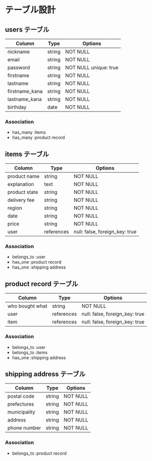 # テーブル設計

## users テーブル

| Column            | Type   | Options                |
| ------------------| ------ | -----------------------|
| nickname          | string | NOT NULL               |
| email             | string | NOT NULL               |
| password          | string | NOT NULL  unique: true |
| firstname         | string | NOT NULL               |
| lastname          | string | NOT NULL               |
| firstname_kana    | string | NOT NULL               |
| lastname_kana     | string | NOT NULL               |
| birthday          | date   | NOT NULL               |










### Association

- has_many :items
- has_many :product record







## items テーブル

| Column         | Type       | Options                        |
| ---------------| -----------| -----------------------------  |
| product name   | string     | NOT NULL                       |
| explanation    | text       | NOT NULL                       |
| product state  | string     | NOT NULL                       | 
| delivery fee   | string     | NOT NULL                       |
| region         | string     | NOT NULL                       |
| date           | string     | NOT NULL                       |
| price          | string     | NOT NULL                       |
| user           | references | null: false, foreign_key: true |




### Association

- belongs_to :user
- has_one    :product  record
- has_one    :shipping address







## product record テーブル

| Column             | Type       | Options                        |
| -------------------| ---------- | ------------------------------ |
| who bought what    | string     | NOT NULL                       |
| user               | references | null: false, foreign_key: true |
| item               | references | null: false, foreign_key: true |

### Association

- belongs_to :user
- belongs_to :items
- has_one    :shipping address





## shipping address テーブル

| Column         | Type       | Options                       |
| ---------------| -----------| ----------------------------- |
| postal code    | string     | NOT NULL                      |
| prefectures    | string     | NOT NULL                      |
| municipality   | string     | NOT NULL                      |
| address        | string     | NOT NULL                      | 
| phone number   | string     | NOT NULL                      |


### Association

- belongs_to :product record